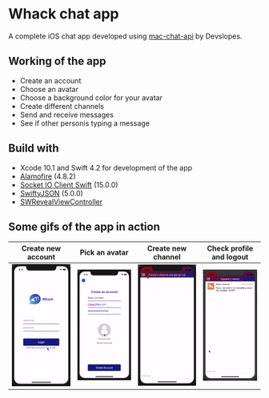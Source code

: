 # Whack chat app
A complete iOS chat app developed using [mac-chat-api](https://github.com/devslopes-learn/mac-chat-api) by Devslopes.


## Working of the app
* Create an account
* Choose an avatar
* Choose a background color for your avatar
* Create different channels
* Send and receive messages
* See if other personis typing a message

## Build with
* Xcode 10.1 and Swift 4.2 for development of the app
* [Alamofire](https://github.com/Alamofire/Alamofire) (4.8.2)
* [Socket IO Client Swift](https://github.com/socketio/socket.io-client-swift) (15.0.0)
* [SwiftyJSON](https://github.com/SwiftyJSON/SwiftyJSON) (5.0.0)
* [SWRevealViewController](https://github.com/John-Lluch/SWRevealViewController)

## Some gifs of the app in action

Create new account                  |  Pick an avatar                   |  Create new channel                 |  Check profile and logout
:----------------------------------:|:---------------------------------:|:-----------------------------------:|:---------------------------------:
![](Whack/gifs/create_account.gif)  |  ![](Whack/gifs/pick_avatar.gif)  |  ![](Whack/gifs/create_channel.gif) | ![](Whack/gifs/logout.gif)

